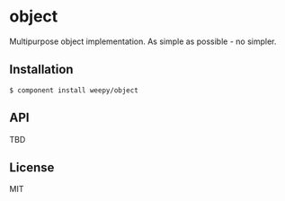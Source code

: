 
# object

  Multipurpose object implementation. As simple as possible - no simpler. 

## Installation

    $ component install weepy/object

## API
  
  TBD
   

## License

  MIT
